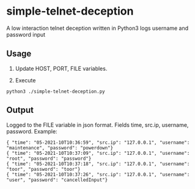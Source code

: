 # simple-telnet-deception
A low interaction telnet deception written in Python3 logs username and password input

## Usage
1. Update HOST, PORT, FILE variables.

2. Execute
```
python3 ./simple-telnet-deception.py
```

## Output 
Logged to the FILE variable in json format.  Fields time, src.ip, username, password.
Example:
```
{ "time": "05-2021-10T10:36:59", "src.ip": "127.0.0.1", "username": "maintenance", "password": "powerdown"}
{ "time": "05-2021-10T10:37:09", "src.ip": "127.0.0.1", "username": "root", "password": "password"}
{ "time": "05-2021-10T10:37:18", "src.ip": "127.0.0.1", "username": "toor", "password": "toor"}
{ "time": "05-2021-10T10:37:26", "src.ip": "127.0.0.1", "username": "user", "password": "cancelledInput"}
```
